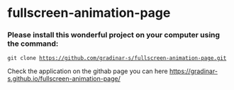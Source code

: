 # fullscreen-animation-page

### Please install this wonderful project on your computer using the command:

<code>git clone https://github.com/gradinar-s/fullscreen-animation-page.git</code>

Check the application on the githab page you can here https://gradinar-s.github.io/fullscreen-animation-page/
